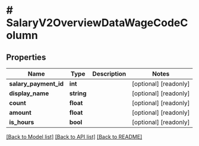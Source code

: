 # # SalaryV2OverviewDataWageCodeColumn

## Properties

Name | Type | Description | Notes
------------ | ------------- | ------------- | -------------
**salary_payment_id** | **int** |  | [optional] [readonly]
**display_name** | **string** |  | [optional] [readonly]
**count** | **float** |  | [optional] [readonly]
**amount** | **float** |  | [optional] [readonly]
**is_hours** | **bool** |  | [optional] [readonly]

[[Back to Model list]](../../README.md#models) [[Back to API list]](../../README.md#endpoints) [[Back to README]](../../README.md)

